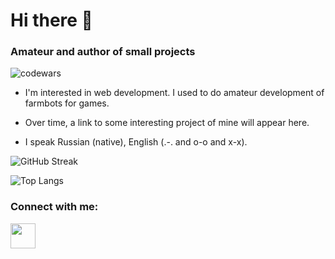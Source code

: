 # Hi there 👋

### Amateur and author of small projects

![codewars](https://www.codewars.com/users/twsomt/badges/large)

- I'm interested in web development. I used to do amateur development of farmbots for games.

- Over time, a link to some interesting project of mine will appear here.

- I speak Russian (native), English (.-. and o-o and x-x).


![GitHub Streak](http://github-readme-streak-stats.herokuapp.com?user=twsomt&theme=flag-india)

![Top Langs](https://github-readme-stats.vercel.app/api/top-langs/?username=twsomt&layout=compact&theme=buefy&card_width=495)

### Connect with me:
<p align="left">
<a href="https://t.me/twsomt">
<img src="https://www.svgrepo.com/show/354443/telegram.svg" width='40' heigth='40'>
</a>
</p>


